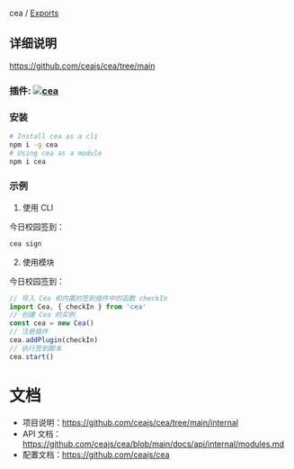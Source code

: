 cea / [Exports](modules.md)

## 详细说明

https://github.com/ceajs/cea/tree/main

### 插件: <a align="center" href="https://www.npmjs.com/package/cea"><img alt="cea" src="https://img.shields.io/npm/v/cea?style=social&label=cea"></a>

### 安装

```bash
# Install cea as a cli
npm i -g cea
# Using cea as a module
npm i cea
```

### 示例

1. 使用 CLI

今日校园签到：

```bash
cea sign
```

2. 使用模块

今日校园签到：

```ts
// 导入 Cea 和内置的签到插件中的函数 checkIn
import Cea, { checkIn } from 'cea'
// 创建 Cea 的实例
const cea = new Cea()
// 注册插件
cea.addPlugin(checkIn)
// 执行签到脚本
cea.start()
```

# 文档

- 项目说明：https://github.com/ceajs/cea/tree/main/internal
- API 文档：https://github.com/ceajs/cea/blob/main/docs/api/internal/modules.md
- 配置文档：https://github.com/ceajs/cea
